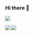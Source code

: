 ### Hi there 👋
<img src="https://github-profile-trophy.vercel.app/?username=final-0"/>
<p><img align="left" src="https://github-readme-stats.vercel.app/api/top-langs?username=final-0"/></p>
<p><img src="https://github-readme-stats.vercel.app/api?username=final-0&theme=transparent"/></p>
<!--
**final-0/final-0** is a ✨ _special_ ✨ repository because its `README.md` (this file) appears on your GitHub profile.

Here are some ideas to get you started:

- 🔭 I’m currently working on ...
- 🌱 I’m currently learning ...
- 👯 I’m looking to collaborate on ...
- 🤔 I’m looking for help with ...
- 💬 Ask me about ...
- 📫 How to reach me: ...
- 😄 Pronouns: ...
- ⚡ Fun fact: ...
-->

